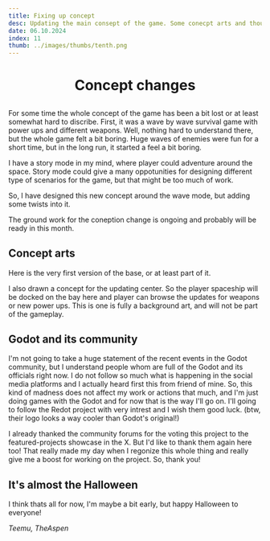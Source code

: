 ```yaml
---
title: Fixing up concept
desc: Updating the main consept of the game. Some conecpt arts and thoughts of the current events.
date: 06.10.2024
index: 11
thumb: ../images/thumbs/tenth.png
---
```


# <center>Concept changes</center>

##

For some time the whole concept of the game has been a bit lost or at least somewhat hard to discribe. First, it was a wave by wave survival game with power ups and different weapons. Well, nothing hard to understand there, but the whole game felt a bit boring. Huge waves of enemies were fun for a short time, but in the long run, it started a feel a bit boring.

I have a story mode in my mind, where player could adventure around the space. Story mode could give a many oppotunities for designing different type of scenarios for the game, but that might be too much of work.

So, I have designed this new concept around the wave mode, but adding some twists into it.

The ground work for the coneption change is ongoing and probably will be ready in this month.

## Concept arts

Here is the very first version of the base, or at least part of it.

I also drawn a concept for the updating center. So the player spaceship will be docked on the bay here and player can browse the updates for weapons or new power ups. This is one is fully a background art, and will not be part of the gameplay.

## Godot and its community

I'm not going to take a huge statement of the recent events in the Godot community, but I understand people whom are full of the Godot and its officials right now. I do not follow so much what is happening in the social media platforms and I actually heard first this from friend of mine.
So, this kind of madness does not affect my work or actions that much, and I'm just doing games with the Godot and for now that is the way I'll go on. I'll going to follow the Redot project with very intrest and I wish them good luck. (btw, their logo looks a way cooler than Godot's original!)

I already thanked the community forums for the voting this project to the featured-projects showcase in the X. But I'd like to thank them again here too! That really made my day when I regonize this whole thing and really give me a boost for working on the project.
So, thank you!

## It's almost the Halloween

I think thats all for now, I'm maybe a bit early, but happy Halloween to everyone!

_Teemu, TheAspen_
